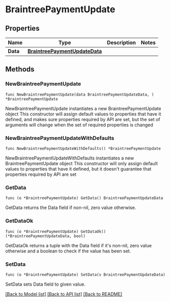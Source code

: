 # BraintreePaymentUpdate

## Properties

Name | Type | Description | Notes
------------ | ------------- | ------------- | -------------
**Data** | [**BraintreePaymentUpdateData**](BraintreePaymentUpdateData.md) |  | 

## Methods

### NewBraintreePaymentUpdate

`func NewBraintreePaymentUpdate(data BraintreePaymentUpdateData, ) *BraintreePaymentUpdate`

NewBraintreePaymentUpdate instantiates a new BraintreePaymentUpdate object
This constructor will assign default values to properties that have it defined,
and makes sure properties required by API are set, but the set of arguments
will change when the set of required properties is changed

### NewBraintreePaymentUpdateWithDefaults

`func NewBraintreePaymentUpdateWithDefaults() *BraintreePaymentUpdate`

NewBraintreePaymentUpdateWithDefaults instantiates a new BraintreePaymentUpdate object
This constructor will only assign default values to properties that have it defined,
but it doesn't guarantee that properties required by API are set

### GetData

`func (o *BraintreePaymentUpdate) GetData() BraintreePaymentUpdateData`

GetData returns the Data field if non-nil, zero value otherwise.

### GetDataOk

`func (o *BraintreePaymentUpdate) GetDataOk() (*BraintreePaymentUpdateData, bool)`

GetDataOk returns a tuple with the Data field if it's non-nil, zero value otherwise
and a boolean to check if the value has been set.

### SetData

`func (o *BraintreePaymentUpdate) SetData(v BraintreePaymentUpdateData)`

SetData sets Data field to given value.



[[Back to Model list]](../README.md#documentation-for-models) [[Back to API list]](../README.md#documentation-for-api-endpoints) [[Back to README]](../README.md)


